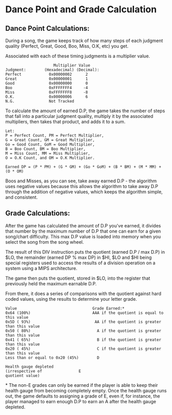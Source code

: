 # Dance Point and Grade Calculation
## Dance Point Calculations:
During a song, the game keeps track of how many steps of each judgment quality (Perfect, Great, Good, Boo, Miss, O.K, etc) you get.

Associated with each of these timing judgments is a multiplier value.

```
                     Multiplier Value
Judgment:        (Hexadecimal) (Decimal):
Perfect            0x00000002      2
Great              0x00000001      1
Good               0x00000000      0
Boo                0xFFFFFFF4     -4
Miss               0xFFFFFFF8     -8
O.K.               0x00000006      6
N.G.               Not Tracked
```

To calculate the amount of earned D.P, the game takes the number of steps that fall into a particular judgment quality, multiply it by the associated multipliers, then takes that product, and adds it to a sum.

```
Let:
P = Perfect Count, PM = Perfect Multiplier,
G = Great Count, GM = Great Multiplier,
Go = Good Count, GoM = Good Multiplier,
B = Boo Count, BM = Boo Multiplier,
M = Miss Count, MM = Miss Multiplier,
O = O.K Count, and OM = O.K Multiplier.

Earned DP = (P * PM) + (G * GM) + (Go * GoM) + (B * BM) + (M * MM) + (O * OM)
```

Boos and Misses, as you can see, take away earned D.P - the algorithm uses negative values because this allows the algorithm to take away D.P through the addition of negative values, which keeps the algorithm simple, and consistent.

## Grade Calculations:
After the game has calculated the amount of D.P you've earned, it divides that number by the maximum number of D.P that one can earn for a given song/chart difficulty.  This max D.P value is loaded into memory when you select the song from the song wheel.

The result of this DIV instruction puts the quotient (earned D.P / max D.P) in $LO, the remainder (earned DP % max DP) in $HI, $LO and $HI being special registers used to access the results of a division operation on a system using a MIPS architecture.

The game then puts the quotient, stored in $LO, into the register that previously held the maximum earnable D.P.

From there, it does a series of comparisons with the quotient against hard coded values, using the results to determine your letter grade.
```
Value                                 Grade Earned:*
0x64 (100%)                           AAA if the quotient is equal to this value
0x5D ( 93%)                            AA if the quotient is greater than this value
0x50 ( 80%)                             A if the quotient is greater than this value
0x41 ( 65%)                             B if the quotient is greater than this value
0x20 ( 45%)                             C if the quotient is greater than this value
Less than or equal to 0x20 (45%)        D

Health gauge depleted
(irrespective of                E
quotient value)
```
\* The non-E grades can only be earned if the player is able to keep their health gauge from becoming completely empty.  Once the health gauge runs out, the game defaults to assigning a grade of E, even if, for instance, the player managed to earn enough D.P to earn an A after the health gauge depleted.

